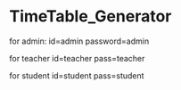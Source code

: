 # TimeTable_Generator

for admin: 
id=admin
password=admin

for teacher
id=teacher
pass=teacher

for student
id=student
pass=student
